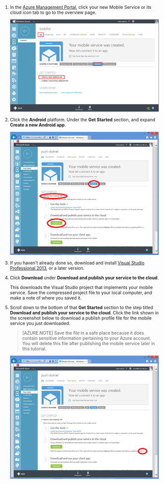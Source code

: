 1. In the [Azure Management Portal], click your new Mobile Service or its cloud icon tab to go to the overview page.

    ![](./media/mobile-services-dotnet-backend-android-get-started-data/mobile-portal-quickstart-android.png)

2. Click the **Android** platform. Under the **Get Started** section, and expand **Create a new Android app**. 

    ![](./media/mobile-services-dotnet-backend-android-get-started-data/download-service-project.png)

3. If you haven't already done so, download and install [Visual Studio Professional 2013](https://go.microsoft.com/fwLink/p/?LinkID=391934), or a later version.

4. Click **Download** under **Download and publish your service to the cloud**.

	This downloads the Visual Studio project that implements your mobile service. Save the compressed project file to your local computer, and make a note of where you saved it.


5. Scroll down to the bottom of that **Get Started** section to the step titled **Download and publish your service to the cloud**. Click the link shown in the screenshot below to download a publish profile file for the mobile service you just downloaded. 

    > [AZURE.NOTE] Save the file in a safe place because it does contain sensitive information pertaining to your Azure account. You will delete this file after publishing the mobile service later in this tutorial. 

    ![](./media/mobile-services-dotnet-backend-android-get-started-data/download-publish-profile.png)





<!-- URLs. -->
[Azure Management Portal]: https://manage.windowsazure.com/
[Android SDK]: https://go.microsoft.com/fwLink/p/?LinkID=280125
